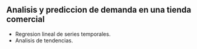 ## Analisis y prediccion de demanda en una tienda comercial

* Regresion lineal de series temporales.
* Analisis de tendencias.